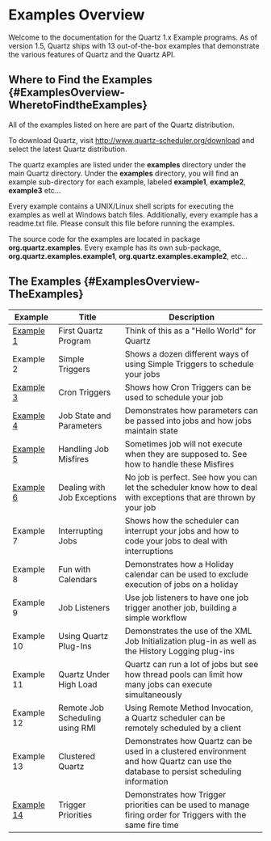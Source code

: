 # Examples Overview

Welcome to the documentation for the Quartz 1.x Example programs.   As of version 1.5, Quartz ships with 13 out-of-the-box examples that demonstrate the various features of Quartz and the Quartz API.


## Where to Find the Examples {#ExamplesOverview-WheretoFindtheExamples}

All of the examples listed on here are part of the Quartz distribution.

To download Quartz, visit <a href="/downloads">http://www.quartz-scheduler.org/download</a> and select the latest Quartz distribution.

The quartz examples are listed under the **examples** directory under the main Quartz directory.  Under the **examples** directory, you will find an example sub-directory for each example, labeled **example1**, **example2**, **example3** etc...

Every example contains a UNIX/Linux shell scripts for executing the examples as well at Windows batch files.   Additionally, every example has a readme.txt file.  Please consult this file before running the examples.

The source code for the examples are located in package **org.quartz.examples**.   Every example has its own sub-package, **org.quartz.examples.example1**, **org.quartz.examples.example2**, etc...


## The Examples {#ExamplesOverview-TheExamples}

<table><thead>
<tr>
<th> Example </th>
<th> Title </th>
<th> Description </th>
</tr>
</thead>

<tr>
<td width="75"> <a href="/documentation/quartz-1.8.6/examples/Example1" title="Example1">Example 1</a> </td>
<td> First Quartz Program </td>

<td> Think of this as a "Hello World" for Quartz </td>
</tr>
<tr>
<td> Example 2 </td>
<td> Simple Triggers </td>
<td> Shows a dozen different ways of using Simple Triggers to schedule your jobs </td>
</tr>
<tr>
<td> <a href="/documentation/quartz-1.8.6/examples/Example3" title="Example3">Example 3</a> </td>

<td> Cron Triggers </td>
<td> Shows how Cron Triggers can be used to schedule your job </td>
</tr>
<tr>
<td> <a href="/documentation/quartz-1.8.6/examples/Example4" title="Example4">Example 4</a> </td>
<td> Job State and Parameters </td>
<td> Demonstrates how parameters can be passed into jobs and how jobs maintain state </td>

</tr>
<tr>
<td> <a href="/documentation/quartz-1.8.6/examples/Example5" title="Example5">Example 5</a> </td>
<td> Handling Job Misfires </td>
<td> Sometimes job will not execute when they are supposed to.  See how to handle these Misfires </td>
</tr>
<tr>
<td> <a href="/documentation/quartz-1.8.6/examples/Example6" title="Example6">Example 6</a> </td>

<td> Dealing with Job Exceptions </td>
<td> No job is perfect.  See how you can let the scheduler know how to deal with exceptions that are thrown by your job </td>
</tr>
<tr>
<td> Example 7 </td>
<td> Interrupting Jobs </td>
<td> Shows how the scheduler can interrupt your jobs and how to code your jobs to deal with interruptions </td>

</tr>
<tr>
<td> Example 8 </td>
<td> Fun with Calendars </td>
<td> Demonstrates how a Holiday calendar can be used to exclude execution of jobs on a holiday </td>
</tr>
<tr>
<td> Example 9 </td>
<td> Job Listeners </td>

<td> Use job listeners to have one job trigger another job, building a simple workflow </td>
</tr>
<tr>
<td> Example 10 </td>
<td> Using Quartz Plug-Ins </td>
<td> Demonstrates the use of the XML Job Initialization plug-in as well as the History Logging plug-ins </td>
</tr>
<tr>
<td> Example 11 </td>

<td> Quartz Under High Load </td>
<td> Quartz can run a lot of jobs but see how thread pools can limit how many jobs can execute simultaneously </td>
</tr>
<tr>
<td> Example 12 </td>
<td> Remote Job Scheduling using RMI </td>
<td> Using Remote Method Invocation, a Quartz scheduler can be remotely scheduled by a client </td>

</tr>
<tr>
<td> Example 13 </td>
<td> Clustered Quartz </td>
<td> Demonstrates how Quartz can be used in a clustered environment and how Quartz can use the database to persist scheduling information </td>
</tr>
<tr>
<td> <a href="/documentation/quartz-1.8.6/examples/Example14" title="Example14">Example 14</a> </td>

<td> Trigger Priorities </td>
<td> Demonstrates how Trigger priorities can be used to manage firing order for Triggers with the same fire time </td>
</tr>
</tbody></table>




